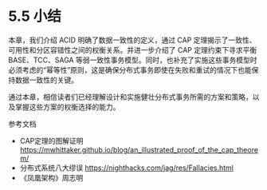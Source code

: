 # 5.5 小结

本章，我们介绍 ACID 明确了数据一致性的定义，通过 CAP 定理揭示了一致性、可用性和分区容错性之间的权衡关系。并进一步介绍了 CAP 定理约束下寻求平衡 BASE、TCC、SAGA 等弱一致性事务模型。同时，也补充了实施这些事务模型时必须考虑的“幂等性”原则，这是确保分布式事务即使在失败和重试的情况下也能保持数据一致性的关键。

通过本章，相信读者们已经理解设计和实施健壮分布式事务所需的方案和策略，以及掌握这些方案的权衡选择的能力。

参考文档

- CAP定理的图解证明 https://mwhittaker.github.io/blog/an_illustrated_proof_of_the_cap_theorem/
- 分布式系统八大缪误 https://nighthacks.com/jag/res/Fallacies.html
- 《凤凰架构》周志明